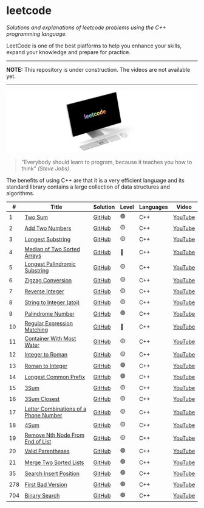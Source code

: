 # leetcode

_Solutions and explanations of leetcode problems using the C++ programming language._

LeetCode is one of the best platforms to help you enhance your skills, expand your knowledge and prepare for practice.

---

**NOTE:**
This repository is under construction. The videos are not available yet.

---

![displayXDR](display.png)

> "Everybody should learn to program, because it teaches you how to think" _(Steve Jobs)_.

The benefits of using C++ are that it is a very efficient language and its standard library contains a large collection of data structures and algorithms.

| #   | Title                                                                                                         | Solution                                                                                                       | Level | Languages | Video                           |
| --- | ------------------------------------------------------------------------------------------------------------- | -------------------------------------------------------------------------------------------------------------- | ----- | --------- | ------------------------------- |
| 1   | [Two Sum](https://leetcode.com/problems/two-sum/)                                                             | [GitHub](https://github.com/joaocarlos-mag/leetcode/blob/main/cpp/1-Two-Sum.md)                                | 🟢    | C++       | [YouTube](https://youtube.com/) |
| 2   | [Add Two Numbers](https://leetcode.com/problems/add-two-numbers/)                                             | [GitHub](https://github.com/joaocarlos-mag/leetcode/blob/main/cpp/2-Add-Two-Numbers.md)                        | 🟡    | C++       | [YouTube](https://youtube.com/) |
| 3   | [Longest Substring](https://leetcode.com/problems/longest-substring-without-repeating-characters/)            | [GitHub](https://github.com/joaocarlos-mag/leetcode/blob/main/cpp/3-Longest-Substring.md)                      | 🟡    | C++       | [YouTube](https://youtube.com/) |
| 4   | [Median of Two Sorted Arrays](https://leetcode.com/problems/median-of-two-sorted-arrays/)                     | [GitHub](https://github.com/joaocarlos-mag/leetcode/blob/main/cpp/4-Median-of-Two-Sorted-Arrays.md)            | 🔴    | C++       | [YouTube](https://youtube.com/) |
| 5   | [Longest Palindromic Substring](https://leetcode.com/problems/longest-palindromic-substring/)                 | [GitHub](https://github.com/joaocarlos-mag/leetcode/blob/main/cpp/5.%20Longest5-Palindromic-Substring.md)      | 🟡    | C++       | [YouTube](https://youtube.com/) |
| 6   | [Zigzag Conversion](https://leetcode.com/problems/zigzag-conversion/)                                         | [GitHub](https://github.com/joaocarlos-mag/leetcode/blob/main/cpp/6-Zigzag-Conversion.md)                      | 🟡    | C++       | [YouTube](https://youtube.com/) |
| 7   | [Reverse Integer](https://leetcode.com/problems/reverse-integer/)                                             | [GitHub](https://github.com/joaocarlos-mag/leetcode/blob/main/cpp/7-Reverse-Integer.md)                        | 🟡    | C++       | [YouTube](https://youtube.com/) |
| 8   | [String to Integer (atoi)](https://leetcode.com/problems/string-to-integer-atoi/)                             | [GitHub](<https://github.com/joaocarlos-mag/leetcode/blob/main/cpp/8-String-to-Integer-(atoi).md>)             | 🟡    | C++       | [YouTube](https://youtube.com/) |
| 9   | [Palindrome Number](https://leetcode.com/problems/palindrome-number/)                                         | [GitHub](https://github.com/joaocarlos-mag/leetcode/blob/main/cpp/9-Palindrome-Number.md)                      | 🟢    | C++       | [YouTube](https://youtube.com/) |
| 10  | [Regular Expression Matching](https://leetcode.com/problems/regular-expression-matching/)                     | [GitHub](https://github.com/joaocarlos-mag/leetcode/blob/main/cpp/10-%20Regular-Expression-Matching.md)        | 🔴    | C++       | [YouTube](https://youtube.com/) |
| 11  | [Container With Most Water](https://leetcode.com/problems/container-with-most-water/)                         | [GitHub](https://github.com/joaocarlos-mag/leetcode/blob/main/cpp/11-Container-With-Most-Water.md)             | 🟡    | C++       | [YouTube](https://youtube.com/) |
| 12  | [Integer to Roman](https://leetcode.com/problems/integer-to-roman/)                                           | [GitHub](https://github.com/joaocarlos-mag/leetcode/blob/main/cpp/12-Integer-To-Roman.md)                      | 🟡    | C++       | [YouTube](https://youtube.com/) |
| 13  | [Roman to Integer](https://leetcode.com/problems/roman-to-integer/)                                           | [GitHub](https://github.com/joaocarlos-mag/leetcode/blob/main/cpp/13-Roman-To-Integer.md)                      | 🟢    | C++       | [YouTube](https://youtube.com/) |
| 14  | [Longest Common Prefix](https://leetcode.com/problems/longest-common-prefix/)                                 | [GitHub](https://github.com/joaocarlos-mag/leetcode/blob/main/cpp/14-Longest-Common-Prefix.md)                 | 🟢    | C++       | [YouTube](https://youtube.com/) |
| 15  | [3Sum](https://leetcode.com/problems/3sum/submissions/)                                                       | [GitHub](https://github.com/joaocarlos-mag/leetcode/blob/main/cpp/15-3Sum.md)                                  | 🟡    | C++       | [YouTube](https://youtube.com/) |
| 16  | [3Sum Closest](https://leetcode.com/problems/3sum-closest/)                                                   | [GitHub](https://github.com/joaocarlos-mag/leetcode/blob/main/cpp/16-3Sum-Closest.md)                          | 🟡    | C++       | [YouTube](https://youtube.com/) |
| 17  | [Letter Combinations of a Phone Number](https://leetcode.com/problems/letter-combinations-of-a-phone-number/) | [GitHub](https://github.com/joaocarlos-mag/leetcode/blob/main/cpp/17-Letter-Combinations-of-a-Phone-Number.md) | 🟡    | C++       | [YouTube](https://youtube.com/) |
| 18  | [4Sum](https://leetcode.com/problems/4sum/)                                                                   | [GitHub](https://github.com/joaocarlos-mag/leetcode/blob/main/cpp/18-4Sum.md)                                  | 🟡    | C++       | [YouTube](https://youtube.com/) |
| 19  | [Remove Nth Node From End of List](https://leetcode.com/problems/remove-nth-node-from-end-of-list/)           | [GitHub](https://github.com/joaocarlos-mag/leetcode/blob/main/cpp/19-Remove-Nth-Node-From-End-of-List.md)      | 🟡    | C++       | [YouTube](https://youtube.com/) |
| 20  | [Valid Parentheses](https://leetcode.com/problems/valid-parentheses/)                                         | [GitHub](https://github.com/joaocarlos-mag/leetcode/blob/main/cpp/20-Valid-Parentheses.md)                     | 🟢    | C++       | [YouTube](https://youtube.com/) |
| 21  | [Merge Two Sorted Lists](https://leetcode.com/problems/merge-two-sorted-lists/)                               | [GitHub](https://github.com/joaocarlos-mag/leetcode/blob/main/cpp/21-Merge-Two-Sorted-Lists.md)                | 🟢    | C++       | [YouTube](https://youtube.com/) |
| 35  | [Search Insert Position](https://leetcode.com/problems/search-insert-position/)                               | [GitHub](https://github.com/joaocarlos-mag/leetcode/blob/main/cpp/35-Search-Insert-Position.md)                | 🟢    | C++       | [YouTube](https://youtube.com/) |
| 278 | [First Bad Version](https://leetcode.com/problems/first-bad-version/)                                         | [GitHub](https://github.com/joaocarlos-mag/leetcode/blob/main/cpp/278-First-Bad-Version.md)                    | 🟢    | C++       | [YouTube](https://youtube.com/) |
| 704 | [Binary Search](https://leetcode.com/problems/binary-search/)                                                 | [GitHub](https://github.com/joaocarlos-mag/leetcode/blob/main/cpp/704-Binary-Search.md)                        | 🟢    | C++       | [YouTube](https://youtube.com/) |
